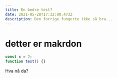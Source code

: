 ```yaml
---
title: En bedre test?
date: 2021-05-28T17:32:00.473Z
description: Den forrige fungerte ikke så bra...
---
```

# detter er makrdon



```javascript
const x = 2;
function test() {}
```

Hva nå da?